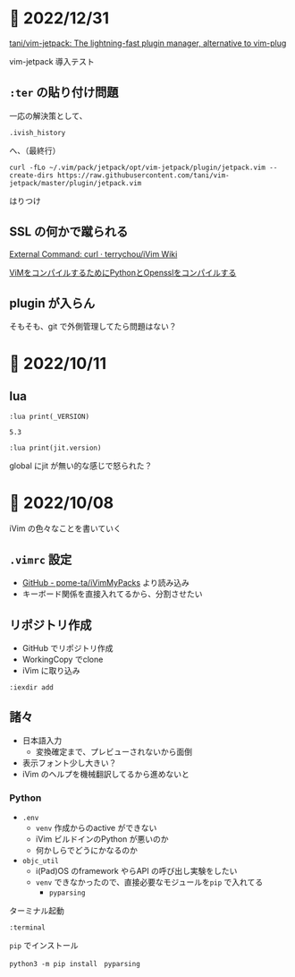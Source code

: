 # 📝 2022/12/31

[tani/vim-jetpack: The lightning-fast plugin manager, alternative to vim-plug](https://github.com/tani/vim-jetpack)

vim-jetpack 導入テスト


## `:ter` の貼り付け問題

一応の解決策として、

```
.ivish_history
```

へ、（最終行）


```
curl -fLo ~/.vim/pack/jetpack/opt/vim-jetpack/plugin/jetpack.vim --create-dirs https://raw.githubusercontent.com/tani/vim-jetpack/master/plugin/jetpack.vim
```

はりつけ


## SSL の何かで蹴られる

[External Command: curl · terrychou/iVim Wiki](https://github.com/terrychou/iVim/wiki/External-Command:-curl)


[ViMをコンパイルするためにPythonとOpensslをコンパイルする](https://webbigdata.jp/study/post-9654?amp=1)


## plugin が入らん

そもそも、git で外側管理してたら問題はない？



# 📝 2022/10/11

## lua

```
:lua print(_VERSION)
```

`5.3`

```
:lua print(jit.version)
```

global にjit が無い的な感じで怒られた？


# 📝 2022/10/08

iVim の色々なことを書いていく


## `.vimrc` 設定

- [GitHub - pome-ta/iVimMyPacks](https://github.com/pome-ta/iVimMyPacks) より読み込み
- キーボード関係を直接入れてるから、分割させたい


## リポジトリ作成

- GitHub でリポジトリ作成
- WorkingCopy でclone
- iVim に取り込み

```
:iexdir add
```

## 諸々

- 日本語入力
  - 変換確定まで、プレビューされないから面倒
- 表示フォント少し大きい？
- iVim のヘルプを機械翻訳してるから進めないと


### Python

- `.env`
  - `venv` 作成からのactive ができない
  - iVim ビルドインのPython が悪いのか
  - 何かしらでどうにかなるのか
- `objc_util`
  - i(Pad)OS のframework やらAPI の呼び出し実験をしたい
  - `venv` できなかったので、直接必要なモジュールを`pip` で入れてる
    - `pyparsing`

ターミナル起動

```
:terminal
```

`pip` でインストール

``` terminal
python3 -m pip install　pyparsing
```

